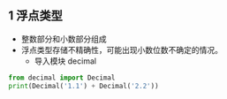 ## 1 浮点类型

* 整数部分和小数部分组成
* 浮点类型存储不精确性，可能出现小数位数不确定的情况。
  - 导入模块 decimal

```python
from decimal import Decimal
print(Decimal('1.1') + Decimal('2.2'))
```

